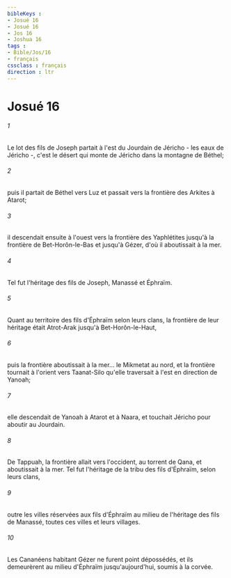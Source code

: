 ```yaml
---
bibleKeys : 
- Josué 16
- Josué 16
- Jos 16
- Joshua 16
tags : 
- Bible/Jos/16
- français
cssclass : français
direction : ltr
---
```


# Josué 16

###### 1
Le lot des fils de Joseph partait à l'est du Jourdain de Jéricho - les eaux de Jéricho -, c'est le désert qui monte de Jéricho dans la montagne de Béthel; 
###### 2
puis il partait de Béthel vers Luz et passait vers la frontière des Arkites à Atarot; 
###### 3
il descendait ensuite à l'ouest vers la frontière des Yaphlétites jusqu'à la frontière de Bet-Horôn-le-Bas et jusqu'à Gézer, d'où il aboutissait à la mer. 
###### 4
Tel fut l'héritage des fils de Joseph, Manassé et Éphraïm. 
###### 5
Quant au territoire des fils d'Éphraïm selon leurs clans, la frontière de leur héritage était Atrot-Arak jusqu'à Bet-Horôn-le-Haut, 
###### 6
puis la frontière aboutissait à la mer... le Mikmetat au nord, et la frontière tournait à l'orient vers Taanat-Silo qu'elle traversait à l'est en direction de Yanoah; 
###### 7
elle descendait de Yanoah à Atarot et à Naara, et touchait Jéricho pour aboutir au Jourdain. 
###### 8
De Tappuah, la frontière allait vers l'occident, au torrent de Qana, et aboutissait à la mer. Tel fut l'héritage de la tribu des fils d'Éphraïm, selon leurs clans, 
###### 9
outre les villes réservées aux fils d'Éphraïm au milieu de l'héritage des fils de Manassé, toutes ces villes et leurs villages. 
###### 10
Les Cananéens habitant Gézer ne furent point dépossédés, et ils demeurèrent au milieu d'Éphraïm jusqu'aujourd'hui, soumis à la corvée. 
